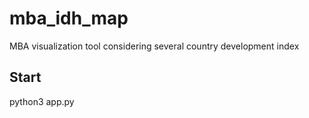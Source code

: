 # mba_idh_map
MBA visualization tool considering several country development index

## Start
python3 app.py
